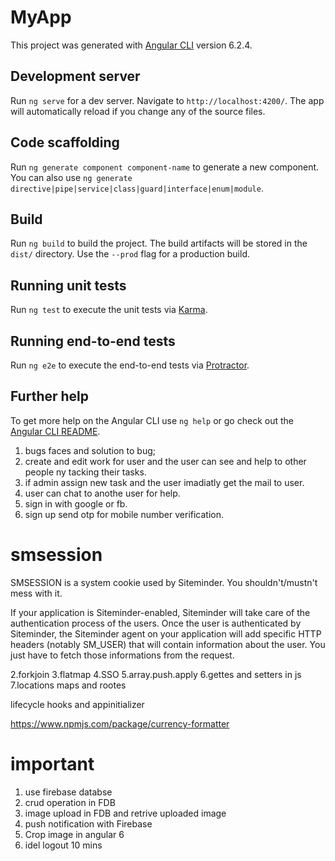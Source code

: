 # MyApp

This project was generated with [Angular CLI](https://github.com/angular/angular-cli) version 6.2.4.

## Development server

Run `ng serve` for a dev server. Navigate to `http://localhost:4200/`. The app will automatically reload if you change any of the source files.

## Code scaffolding

Run `ng generate component component-name` to generate a new component. You can also use `ng generate directive|pipe|service|class|guard|interface|enum|module`.

## Build

Run `ng build` to build the project. The build artifacts will be stored in the `dist/` directory. Use the `--prod` flag for a production build.

## Running unit tests

Run `ng test` to execute the unit tests via [Karma](https://karma-runner.github.io).

## Running end-to-end tests

Run `ng e2e` to execute the end-to-end tests via [Protractor](http://www.protractortest.org/).

## Further help

To get more help on the Angular CLI use `ng help` or go check out the [Angular CLI README](https://github.com/angular/angular-cli/blob/master/README.md).



1. bugs faces and solution to bug;
2. create and edit work for user and the user can see and help to other people ny tacking their     tasks.
3. if admin assign new task and the user imadiatly get the mail to user.
4. user can chat to anothe user for help.
5. sign in with google or fb.
6. sign up send otp for mobile number verification.


smsession 
=============

SMSESSION is a system cookie used by Siteminder. You shouldn't/mustn't mess with it.

If your application is Siteminder-enabled, Siteminder will take care of the authentication process of the users.
Once the user is authenticated by Siteminder, the Siteminder agent on your application will add specific HTTP headers (notably SM_USER) that will contain information about the user.
You just have to fetch those informations from the request.


2.forkjoin
3.flatmap
4.SSO
5.array.push.apply
6.gettes and setters in js
7.locations
maps and rootes

lifecycle hooks and appinitializer



https://www.npmjs.com/package/currency-formatter

important 
============
1. use firebase databse 
2. crud operation in FDB
3. image upload in FDB and retrive uploaded image 
4. push notification with Firebase
5. Crop image in angular 6
6. idel logout 10 mins